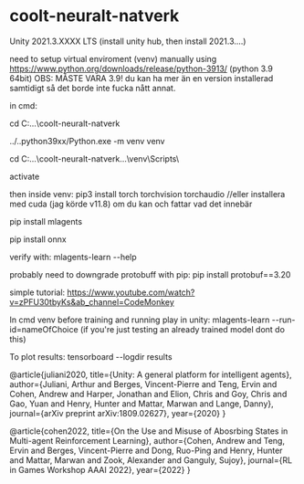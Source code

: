# coolt-neuralt-natverk
Unity 2021.3.XXXX LTS
(install unity hub, then install 2021.3....)

need to setup virtual enviroment (venv) manually using https://www.python.org/downloads/release/python-3913/ (python 3.9 64bit)
OBS: MÅSTE VARA 3.9! du kan ha mer än en version installerad samtidigt så det borde inte fucka nått annat.

in cmd: 

cd C:\...\coolt-neuralt-natverk

../..python39xx/Python.exe -m venv venv

cd C:\...\coolt-neuralt-natverk...\venv\Scripts\

activate

then inside venv:
  pip3 install torch torchvision torchaudio //eller installera med cuda (jag körde v11.8) om du kan och fattar vad det innebär

  pip install mlagents

  pip install onnx

  verify with: mlagents-learn --help

probably need to downgrade protobuff with pip: pip install protobuf==3.20

simple tutorial: https://www.youtube.com/watch?v=zPFU30tbyKs&ab_channel=CodeMonkey

In cmd venv before training and running play in unity: mlagents-learn --run-id=nameOfChoice
(if you're just testing an already trained model dont do this)


To plot results:
tensorboard --logdir results


@article{juliani2020,
  title={Unity: A general platform for intelligent agents},
  author={Juliani, Arthur and Berges, Vincent-Pierre and Teng, Ervin and Cohen, Andrew and Harper, Jonathan and Elion, Chris and Goy, Chris and Gao, Yuan and Henry, Hunter and Mattar, Marwan and Lange, Danny},
  journal={arXiv preprint arXiv:1809.02627},
  year={2020}
}


@article{cohen2022,
  title={On the Use and Misuse of Abosrbing States in Multi-agent Reinforcement Learning},
  author={Cohen, Andrew and Teng, Ervin and Berges, Vincent-Pierre and Dong, Ruo-Ping and Henry, Hunter and Mattar, Marwan and Zook, Alexander and Ganguly, Sujoy},
  journal={RL in Games Workshop AAAI 2022},
  year={2022}
}
